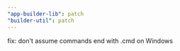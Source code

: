 ```yaml
---
"app-builder-lib": patch
"builder-util": patch
---
```


fix: don't assume commands end with .cmd on Windows
